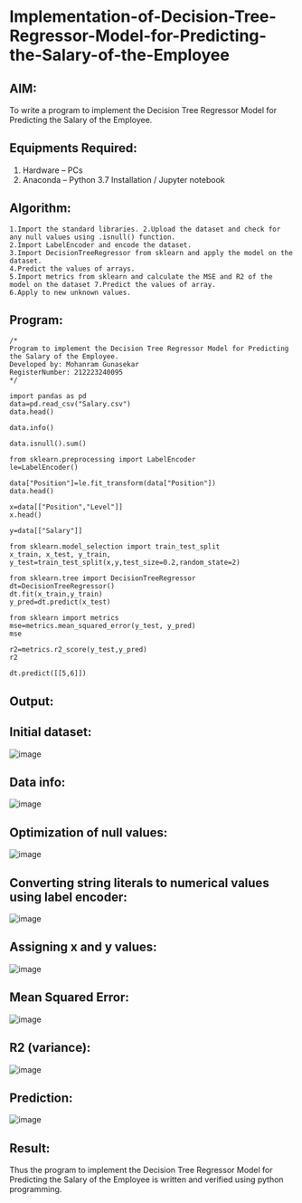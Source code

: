 # Implementation-of-Decision-Tree-Regressor-Model-for-Predicting-the-Salary-of-the-Employee

## AIM:
To write a program to implement the Decision Tree Regressor Model for Predicting the Salary of the Employee.

## Equipments Required:
1. Hardware – PCs
2. Anaconda – Python 3.7 Installation / Jupyter notebook

## Algorithm:
```
1.Import the standard libraries. 2.Upload the dataset and check for any null values using .isnull() function.
2.Import LabelEncoder and encode the dataset.
3.Import DecisionTreeRegressor from sklearn and apply the model on the dataset. 
4.Predict the values of arrays.
5.Import metrics from sklearn and calculate the MSE and R2 of the model on the dataset 7.Predict the values of array.
6.Apply to new unknown values.
```

## Program:
```
/*
Program to implement the Decision Tree Regressor Model for Predicting the Salary of the Employee.
Developed by: Mohanram Gunasekar
RegisterNumber: 212223240095
*/
```
```
import pandas as pd
data=pd.read_csv("Salary.csv")
data.head()

data.info()

data.isnull().sum()

from sklearn.preprocessing import LabelEncoder
le=LabelEncoder()

data["Position"]=le.fit_transform(data["Position"])
data.head()

x=data[["Position","Level"]]
x.head()

y=data[["Salary"]]

from sklearn.model_selection import train_test_split
x_train, x_test, y_train, y_test=train_test_split(x,y,test_size=0.2,random_state=2)

from sklearn.tree import DecisionTreeRegressor
dt=DecisionTreeRegressor()
dt.fit(x_train,y_train)
y_pred=dt.predict(x_test)

from sklearn import metrics
mse=metrics.mean_squared_error(y_test, y_pred)
mse

r2=metrics.r2_score(y_test,y_pred)
r2

dt.predict([[5,6]])
```

## Output:
## Initial dataset:
![image](https://github.com/rexlinrajan2004/Implementation-of-Decision-Tree-Regressor-Model-for-Predicting-the-Salary-of-the-Employee/assets/119406566/1db1e938-9d9d-4121-9f63-6dd77e01f1ac)

## Data info:
![image](https://github.com/rexlinrajan2004/Implementation-of-Decision-Tree-Regressor-Model-for-Predicting-the-Salary-of-the-Employee/assets/119406566/81134bd4-85bb-4809-babd-90fb83770104)

## Optimization of null values:
![image](https://github.com/rexlinrajan2004/Implementation-of-Decision-Tree-Regressor-Model-for-Predicting-the-Salary-of-the-Employee/assets/119406566/54e9c59b-69ce-4599-924e-0d7cd7ba3d61)

## Converting string literals to numerical values using label encoder:
![image](https://github.com/rexlinrajan2004/Implementation-of-Decision-Tree-Regressor-Model-for-Predicting-the-Salary-of-the-Employee/assets/119406566/b5221bcc-5bfa-4c51-aecb-33042c8cdd53)

## Assigning x and y values:
![image](https://github.com/rexlinrajan2004/Implementation-of-Decision-Tree-Regressor-Model-for-Predicting-the-Salary-of-the-Employee/assets/119406566/3ae61255-5974-4c9d-8412-3ae45d8cf60d)

## Mean Squared Error:
![image](https://github.com/rexlinrajan2004/Implementation-of-Decision-Tree-Regressor-Model-for-Predicting-the-Salary-of-the-Employee/assets/119406566/199eec7f-580a-4b12-81eb-7a617e90ba18)

## R2 (variance):
![image](https://github.com/rexlinrajan2004/Implementation-of-Decision-Tree-Regressor-Model-for-Predicting-the-Salary-of-the-Employee/assets/119406566/991437fc-9ae1-4435-8a9d-b1f6cc5a05a1)

## Prediction:
![image](https://github.com/rexlinrajan2004/Implementation-of-Decision-Tree-Regressor-Model-for-Predicting-the-Salary-of-the-Employee/assets/119406566/085838db-697d-45e0-b61c-33c5428403ae)
## Result:
Thus the program to implement the Decision Tree Regressor Model for Predicting the Salary of the Employee is written and verified using python programming.
